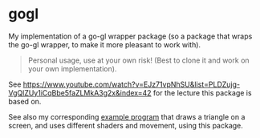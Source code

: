 # gogl
My implementation of a go-gl wrapper package (so a package that wraps the go-gl wrapper, to make it more pleasant to work with).

> Personal usage, use at your own risk! (Best to clone it and work on your own implementation).

See https://www.youtube.com/watch?v=EJz71vpNhSU&list=PLDZujg-VgQlZUy1iCqBbe5faZLMkA3g2x&index=42 for the lecture this package is based on.

See also my corresponding [example program](https://github.com/dwrolvink/go_gl) that draws a triangle on a screen, and uses different shaders and movement, using this package.
